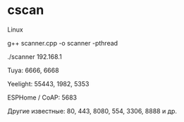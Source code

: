 # cscan

Linux

g++ scanner.cpp -o scanner -pthread

./scanner 192.168.1

Tuya: 6666, 6668

Yeelight: 55443, 1982, 5353

ESPHome / CoAP: 5683

Другие известные: 80, 443, 8080, 554, 3306, 8888 и др.
